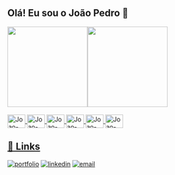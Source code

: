 ## Olá! Eu sou o João Pedro 👋

<div>
  <a href="https://github.com/Joao-Pedro-sp">
  <img height="180" src="https://github-readme-stats.vercel.app/api?username=Joao-Pedro-sp&show_icons=true&theme=dark"/><img height="180" src="https://github-readme-stats.vercel.app/api/top-langs/?username=Joao-Pedro-sp&layout=compact&langs_count=16&theme=dark"/>
  
</div>    

<div style="display: inline_block"><br>
  <img align="center" alt="Joao-HTML" height="30" width="40" src="https://cdn.jsdelivr.net/gh/devicons/devicon/icons/html5/html5-original.svg">
  <img align="center" alt="Joao-CSS" height="30" width="40" src="https://cdn.jsdelivr.net/gh/devicons/devicon/icons/css3/css3-original.svg">
  <img align="center" alt="Joao-JS" height="30" width="40" src="https://cdn.jsdelivr.net/gh/devicons/devicon/icons/javascript/javascript-original.svg">
  <img align="center" alt="Joao-NodeJs" height="30" width="40" src="https://cdn.jsdelivr.net/gh/devicons/devicon/icons/nodejs/nodejs-original.svg">
  <img align="center" alt="Joao-EX" height="30" width="40" src="https://cdn.jsdelivr.net/gh/devicons/devicon/icons/express/express-original.svg">
  <img align="center" alt="Joao-React" height="30" width="40" src="https://cdn.jsdelivr.net/gh/devicons/devicon/icons/react/react-original.svg">
</div>

##

## 🔗 Links
[![portfolio](https://img.shields.io/badge/my_portfolio-000?style=for-the-badge&logo=ko-fi&logoColor=white)](https://github.com/JoaoPdev00)
[![linkedin](https://img.shields.io/badge/linkedin-0A66C2?style=for-the-badge&logo=linkedin&logoColor=white)](https://www.linkedin.com/in/jo%C3%A3o-pedro-293298243/)
[![email](https://img.shields.io/badge/Gmail-D14836?style=for-the-badge&logo=gmail&logoColor=white)](joaopedro.dev1@gmail.com)
